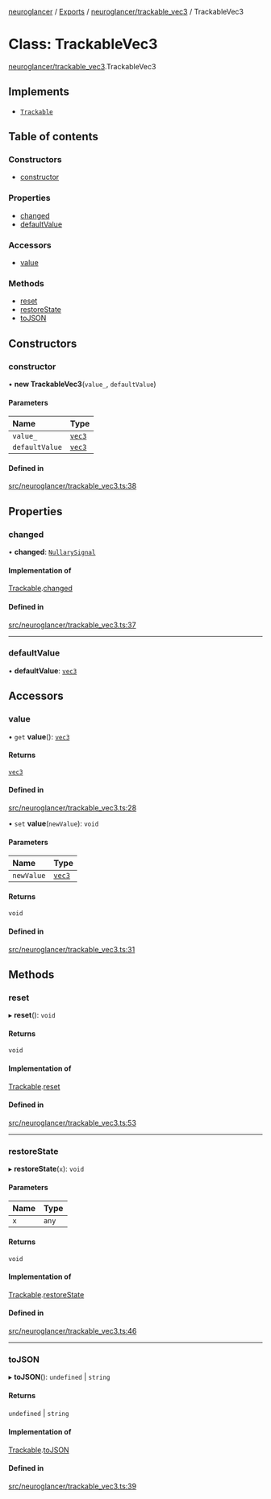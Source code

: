 [neuroglancer](../README.md) / [Exports](../modules.md) / [neuroglancer/trackable\_vec3](../modules/neuroglancer_trackable_vec3.md) / TrackableVec3

# Class: TrackableVec3

[neuroglancer/trackable_vec3](../modules/neuroglancer_trackable_vec3.md).TrackableVec3

## Implements

- [`Trackable`](../interfaces/neuroglancer_util_trackable.Trackable.md)

## Table of contents

### Constructors

- [constructor](neuroglancer_trackable_vec3.TrackableVec3.md#constructor)

### Properties

- [changed](neuroglancer_trackable_vec3.TrackableVec3.md#changed)
- [defaultValue](neuroglancer_trackable_vec3.TrackableVec3.md#defaultvalue)

### Accessors

- [value](neuroglancer_trackable_vec3.TrackableVec3.md#value)

### Methods

- [reset](neuroglancer_trackable_vec3.TrackableVec3.md#reset)
- [restoreState](neuroglancer_trackable_vec3.TrackableVec3.md#restorestate)
- [toJSON](neuroglancer_trackable_vec3.TrackableVec3.md#tojson)

## Constructors

### constructor

• **new TrackableVec3**(`value_`, `defaultValue`)

#### Parameters

| Name | Type |
| :------ | :------ |
| `value_` | [`vec3`](neuroglancer_util_geom.vec3.md) |
| `defaultValue` | [`vec3`](neuroglancer_util_geom.vec3.md) |

#### Defined in

[src/neuroglancer/trackable_vec3.ts:38](https://github.com/ActiveBrainAtlas2/neuroglancer/blob/034b457d/src/neuroglancer/trackable_vec3.ts#L38)

## Properties

### changed

• **changed**: [`NullarySignal`](neuroglancer_util_signal.NullarySignal.md)

#### Implementation of

[Trackable](../interfaces/neuroglancer_util_trackable.Trackable.md).[changed](../interfaces/neuroglancer_util_trackable.Trackable.md#changed)

#### Defined in

[src/neuroglancer/trackable_vec3.ts:37](https://github.com/ActiveBrainAtlas2/neuroglancer/blob/034b457d/src/neuroglancer/trackable_vec3.ts#L37)

___

### defaultValue

• **defaultValue**: [`vec3`](neuroglancer_util_geom.vec3.md)

## Accessors

### value

• `get` **value**(): [`vec3`](neuroglancer_util_geom.vec3.md)

#### Returns

[`vec3`](neuroglancer_util_geom.vec3.md)

#### Defined in

[src/neuroglancer/trackable_vec3.ts:28](https://github.com/ActiveBrainAtlas2/neuroglancer/blob/034b457d/src/neuroglancer/trackable_vec3.ts#L28)

• `set` **value**(`newValue`): `void`

#### Parameters

| Name | Type |
| :------ | :------ |
| `newValue` | [`vec3`](neuroglancer_util_geom.vec3.md) |

#### Returns

`void`

#### Defined in

[src/neuroglancer/trackable_vec3.ts:31](https://github.com/ActiveBrainAtlas2/neuroglancer/blob/034b457d/src/neuroglancer/trackable_vec3.ts#L31)

## Methods

### reset

▸ **reset**(): `void`

#### Returns

`void`

#### Implementation of

[Trackable](../interfaces/neuroglancer_util_trackable.Trackable.md).[reset](../interfaces/neuroglancer_util_trackable.Trackable.md#reset)

#### Defined in

[src/neuroglancer/trackable_vec3.ts:53](https://github.com/ActiveBrainAtlas2/neuroglancer/blob/034b457d/src/neuroglancer/trackable_vec3.ts#L53)

___

### restoreState

▸ **restoreState**(`x`): `void`

#### Parameters

| Name | Type |
| :------ | :------ |
| `x` | `any` |

#### Returns

`void`

#### Implementation of

[Trackable](../interfaces/neuroglancer_util_trackable.Trackable.md).[restoreState](../interfaces/neuroglancer_util_trackable.Trackable.md#restorestate)

#### Defined in

[src/neuroglancer/trackable_vec3.ts:46](https://github.com/ActiveBrainAtlas2/neuroglancer/blob/034b457d/src/neuroglancer/trackable_vec3.ts#L46)

___

### toJSON

▸ **toJSON**(): `undefined` \| `string`

#### Returns

`undefined` \| `string`

#### Implementation of

[Trackable](../interfaces/neuroglancer_util_trackable.Trackable.md).[toJSON](../interfaces/neuroglancer_util_trackable.Trackable.md#tojson)

#### Defined in

[src/neuroglancer/trackable_vec3.ts:39](https://github.com/ActiveBrainAtlas2/neuroglancer/blob/034b457d/src/neuroglancer/trackable_vec3.ts#L39)
